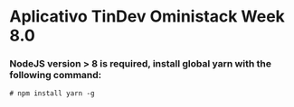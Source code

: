 # Aplicativo TinDev Oministack Week 8.0
### NodeJS version > 8 is required, install global yarn with the following command:
```
# npm install yarn -g
```